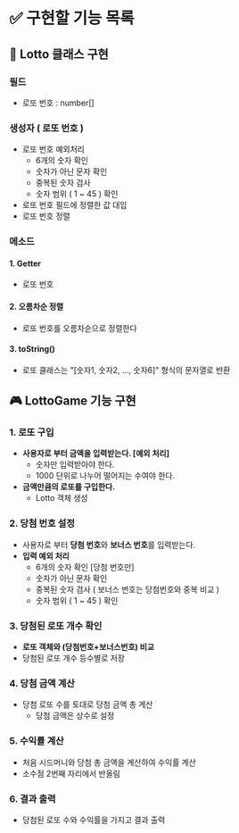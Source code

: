 # ✅ 구현할 기능 목록

## 🎰 Lotto 클래스 구현

### 필드

- 로또 번호 : number[]

### 생성자 ( 로또 번호 )

- 로또 번호 예외처리
  - 6개의 숫자 확인
  - 숫자가 아닌 문자 확인
  - 중복된 숫자 검사
  - 숫자 범위 ( 1 ~ 45 ) 확인
- 로또 번호 필드에 정렬한 값 대입
- 로또 번호 정렬

### 메소드

#### 1. Getter

- 로또 번호

#### 2. 오름차순 정렬

- 로또 번호를 오름차순으로 정렬한다

#### 3. toString()

- 로또 클래스는 "[숫자1, 숫자2, ..., 숫자6]" 형식의 문자열로 반환

## 🎮 LottoGame 기능 구현

### 1. 로또 구입

- **사용자로 부터 금액을 입력받는다. [예외 처리]**
  - 숫자만 입력받아야 한다.
  - 1000 단위로 나누어 떨어지는 수여야 한다.
- **금액만큼의 로또를 구입한다.**
  - Lotto 객체 생성

### 2. 당첨 번호 설정

- 사용자로 부터 **당첨 번호**와 **보너스 번호**를 입력받는다.
- **입력 예외 처리**
  - 6개의 숫자 확인 [당첨 번호만]
  - 숫자가 아닌 문자 확인
  - 중복된 숫자 검사 ( 보너스 번호는 당첨번호와 중복 비교 )
  - 숫자 범위 ( 1 ~ 45 ) 확인

### 3. 당첨된 로또 개수 확인

- **로또 객체와 (당첨번호+보너스번호) 비교**
- 당첨된 로또 개수 등수별로 저장

### 4. 당첨 금액 계산

- 당첨 로또 수를 토대로 당첨 금액 총 계산
  - 당첨 금액은 상수로 설정

### 5. 수익률 계산

- 처음 시드머니와 당첨 총 금액을 계산하여 수익률 계산
- 소수점 2번째 자리에서 반올림

### 6. 결과 출력

- 당첨된 로또 수와 수익률을 가지고 결과 출력
